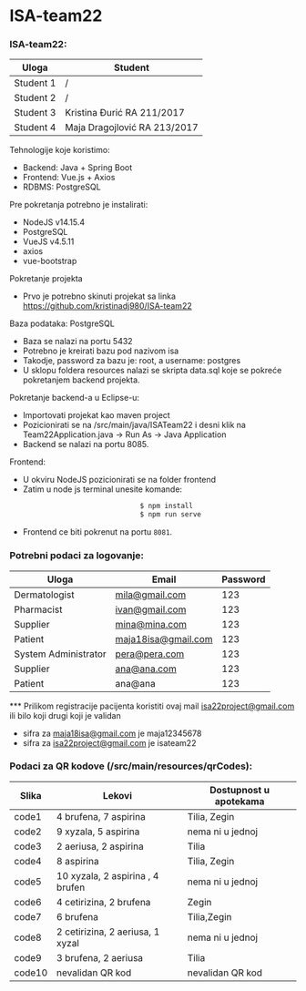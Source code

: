 # ISA-team22

### ISA-team22:
| Uloga  | Student |
| ------ | ------- |
| Student 1 | / | 
| Student 2 | / | 
| Student 3 | Kristina Đurić RA 211/2017|
| Student 4 | Maja Dragojlović RA 213/2017|

Tehnologije koje koristimo:<br />
  - Backend: Java + Spring Boot<br />
  - Frontend: Vue.js + Axios<br />
  - RDBMS: PostgreSQL<br />

Pre pokretanja potrebno je instalirati:<br />
  - NodeJS v14.15.4<br />
  - PostgreSQL<br />
  - VueJS v4.5.11<br />
  - axios<br />
  - vue-bootstrap<br />

Pokretanje projekta<br />
  - Prvo je potrebno skinuti projekat sa linka https://github.com/kristinadj980/ISA-team22<br />

Baza podataka: PostgreSQL
  - Baza se nalazi na portu 5432
  - Potrebno je kreirati bazu pod nazivom isa
  - Takodje, password za bazu je: root, a username: postgres
  - U sklopu foldera resources nalazi se skripta data.sql koje se pokreće pokretanjem backend projekta.
    
Pokretanje backend-a u Eclipse-u:
  - Importovati projekat kao maven project
  - Pozicionirati se na /src/main/java/ISATeam22 i desni klik na Team22Application.java -> Run As -> Java Application 
  - Backend se nalazi na portu 8085.

Frontend:
  - U okviru NodeJS pozicionirati se na folder frontend
  - Zatim u node js terminal unesite komande:
```sh
                                $ npm install
                                $ npm run serve
```

- Frontend ce biti pokrenut na portu `8081`. 

### Potrebni podaci za logovanje:
| Uloga  | Email  | Password |
| ------ | ------ | -------- |
| Dermatologist |mila@gmail.com| 123 |
| Pharmacist | ivan@gmail.com | 123 |
| Supplier | mina@mina.com| 123 |
| Patient | maja18isa@gmail.com| 123 |
| System Administrator | pera@pera.com| 123 |
| Supplier | ana@ana.com| 123 |
| Patient | ana@ana| 123 |

*** Prilikom registracije pacijenta koristiti ovaj mail isa22project@gmail.com ili bilo koji drugi koji je validan
- sifra za maja18isa@gmail.com je maja12345678
- sifra za isa22project@gmail.com je isateam22

### Podaci za QR kodove (/src/main/resources/qrCodes):
| Slika  | Lekovi | Dostupnost u apotekama |
| ------ | ------ | ---------------------- |
| code1 | 4 brufena, 7 aspirina | Tilia, Zegin |
| code2 | 9 xyzala, 5 aspirina | nema ni u jednoj|
| code3 | 2 aeriusa, 2 aspirina| Tilia |
| code4 | 8 aspirina | Tilia, Zegin |
| code5 | 10 xyzala, 2 aspirina , 4 brufen | nema ni u jednoj|
| code6 | 4 cetirizina, 2 brufena | Zegin |
| code7 | 6 brufena | Tilia,Zegin |
| code8 | 2 cetirizina, 2 aeriusa, 1 xyzal | nema ni u jednoj|
| code9 | 3 brufena, 2 aeriusa | Tilia |
| code10 | nevalidan QR kod | nevalidan QR kod|